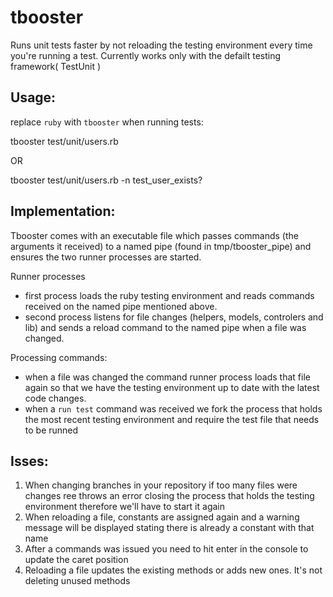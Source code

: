 tbooster
========

Runs unit tests faster by not reloading the testing environment every time you're running a test. Currently works only with the defailt testing framework( TestUnit )

Usage:
---------------
replace `ruby` with `tbooster` when running tests:

tbooster test/unit/users.rb

OR

tbooster test/unit/users.rb -n test_user_exists?

Implementation:
--------------
Tbooster comes with an executable file which passes commands (the arguments it received) to a named pipe (found in tmp/tbooster_pipe) and ensures the two runner processes are started.

Runner processes
- first process loads the ruby testing environment and reads commands received on the named pipe mentioned above.
- second process listens for file changes (helpers, models, controlers and lib) and sends a reload command to the named pipe when a file was changed.

Processing commands:
- when a file was changed the command runner process loads that file again so that we have the testing environment up to date with the latest code changes.
- when a `run test` command was received we fork the process that holds the most recent testing environment and require the test file that needs to be runned

Isses:
-------

1. When changing branches in your repository if too many files were changes ree throws an error closing the process that holds the testing environment therefore we'll have to start it again
2. When reloading a file, constants are assigned again and a warning message will be displayed stating there is already a constant with that name
3. After a commands was issued you need to hit enter in the console to update the caret position
4. Reloading a file updates the existing methods or adds new ones. It's not deleting unused methods
